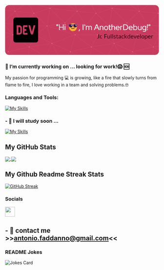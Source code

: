 ![Header](./header.png)
-----
###  🔭 I’m currently working on ... looking for work!😱 🆘

My passion for programming 💻 is growing, like a fire that slowly turns from flame to fire, I love working in a team and solving problems.🤓




### Languages and Tools:

[![My Skills](https://skillicons.dev/icons?i=js,html,css,scss,bootstrap,laravel,php,mysql,vue,vite,nodejs,git,github,vscode,discord)](https://skillicons.dev)


### - 🌱 I will study soon ...

[![My Skills](https://skillicons.dev/icons?i=react,typescript,angular)](https://skillicons.dev)




## <b>My GitHub Stats</b>

<a href="https://github.com/AnotherDebug/github-readme-stats">
  <img height=200 align="center" src="https://github-readme-stats.vercel.app/api?username=AnotherDebug&amp;bg_color=30,e96443,904e95&amp;title_color=fff&amp;text_color=fff" style="max-width: 100%;" />
</a>
<a href="https://github.com/AnotherDebug/convoychat">
  <img height=200 align="center" src="https://github-readme-stats.vercel.app/api/top-langs?username=AnotherDebug&amp;bg_color=30,e96443,904e95&amp;title_color=fff&amp;text_color=fff" style="max-width: 100%;" />
</a>

## My Github Readme Streak Stats

[![GitHub Streak](https://streak-stats.demolab.com/?user=AnotherDebug&theme=sunset-gradient)](https://git.io/streak-stats)




### Socials


<a href="https://www.linkedin.com/in/antonio-faddanno-a5b090b5/" target="_blank" rel="noreferrer"> <picture> <source media="(prefers-color-scheme: dark)" srcset="https://raw.githubusercontent.com/danielcranney/readme-generator/main/public/icons/socials/linkedin-dark.svg" /> <source media="(prefers-color-scheme: light)" srcset="https://raw.githubusercontent.com/danielcranney/readme-generator/main/public/icons/socials/linkedin.svg" /> <img src="https://raw.githubusercontent.com/danielcranney/readme-generator/main/public/icons/socials/linkedin.svg" width="32" height="32" /> </picture> </a></p>

## - 📧 contact me >><a href="mailto:salvatore.dario.torrisi@gmail.com">antonio.faddanno@gmail.com</a><<


<!-- Markdown -->

### README Jokes

  ![Jokes Card](https://readme-jokes.vercel.app/api?hideBorder&theme=cobalt&qColor=%23944bcc&aColor=%23bbdb51)
